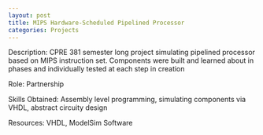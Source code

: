 ```yaml
---
layout: post
title: MIPS Hardware-Scheduled Pipelined Processor
categories: Projects
---
```


Description:
	CPRE 381 semester long project simulating pipelined processor based on MIPS instruction set. Components were built and learned about in phases and individually tested at each step in creation

Role:
	Partnership

Skills Obtained:
	Assembly level programming, simulating components via VHDL, abstract circuity design

Resources:
  VHDL, ModelSim Software
